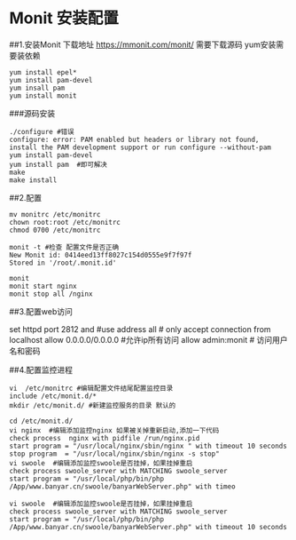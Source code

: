 # Monit 安装配置 

##1.安装Monit
  下载地址 https://mmonit.com/monit/  需要下载源码
  yum安装需要装依赖 
  ```
 yum install epel*
 yum install pam-devel
 yum insall pam
 yum install monit
  ```
  
###源码安装 
```
./configure #错误 
configure: error: PAM enabled but headers or library not found, install the PAM development support or run configure --without-pam
yum install pam-devel
yum install pam  #即可解决
make 
make install 
```

##2.配置 
```
mv monitrc /etc/monitrc
chown root:root /etc/monitrc
chmod 0700 /etc/monitrc

monit -t #检查 配置文件是否正确 
New Monit id: 0414eed13ff8027c154d0555e9f7f97f
Stored in '/root/.monit.id'

monit   
monit start nginx 
monit stop all /nginx 
```

##3.配置web访问 

set httpd port 2812 and
    #use address all     # only accept connection from localhost
    allow 0.0.0.0/0.0.0.0 #允许ip所有访问
    allow admin:monit      # 访问用户名和密码

##4.配置监控进程
```
vi  /etc/monitrc #编辑配置文件结尾配置监控目录
include /etc/monit.d/* 
mkdir /etc/monit.d/ #新建监控服务的目录 默认的

cd /etc/monit.d/  
vi nginx  #编辑添加监控nginx 如果被关掉重新启动,添加一下代码
check process  nginx with pidfile /run/nginx.pid
start program = "/usr/local/nginx/sbin/nginx " with timeout 10 seconds
stop program  = "/usr/local/nginx/sbin/nginx -s stop"
vi swoole  #编辑添加监控swoole是否挂掉，如果挂掉重启
check process swoole_server with MATCHING swoole_server
start program = "/usr/local/php/bin/php /App/www.banyar.cn/swoole/banyarWebServer.php" with timeo

vi swoole  #编辑添加监控swoole是否挂掉，如果挂掉重启
check process swoole_server with MATCHING swoole_server
start program = "/usr/local/php/bin/php /App/www.banyar.cn/swoole/banyarWebServer.php" with timeout 10 seconds
```